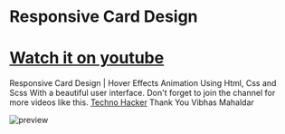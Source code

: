 # Responsive Card Design
# [Watch it on youtube](https://www.youtube.com/channel/UCM3W53Ia-aDg68xkszilx3A)

Responsive Card Design  | Hover Effects Animation Using Html, Css and Scss 
With a beautiful user interface. Don't forget to join the channel for more
videos like this. [Techno Hacker](https://www.youtube.com/channel/UCM3W53Ia-aDg68xkszilx3A)
Thank You 
Vibhas Mahaldar


![preview](https://user-images.githubusercontent.com/75786979/124544059-05b7b500-de44-11eb-8c4c-3ad99f00c565.png)


